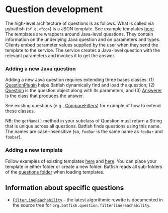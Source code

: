 # Question development

The high-level architecture of questions is as follows. What is called via pybatfish (`bf.q.<foo>`) is a JSON template. See example templates [here](https://github.com/batfish/batfish/tree/master/questions/stable). The templates are wrappers around Java-level questions. They contain information on the underlying Java question and on parameters and types. Clients embed parameter values supplied by the user when they send the template to the service. The service creates a Java-level question with the relevant parameters and invokes it to get the answer.

### Adding a new Java question

Adding a new Java question requires extending three bases classes: (1) [QuestionPlugin](https://github.com/batfish/batfish/blob/master/projects/question/src/main/java/org/batfish/question/QuestionPlugin.java) helps Batfish dynamically find and load the question; (2) [Question](https://github.com/batfish/batfish/blob/master/projects/batfish-common-protocol/src/main/java/org/batfish/datamodel/questions/Question.java) is the question object along with its parameters; and (3) [Answerer](https://github.com/batfish/batfish/blob/master/projects/batfish-common-protocol/src/main/java/org/batfish/common/Answerer.java) is the class that produces the answer. 

See existing questions (e.g., [CompareFilters](https://github.com/batfish/batfish/tree/master/projects/question/src/main/java/org/batfish/question/comparefilters)) for example of how to extend these classes. 

NB: the `getName()` method in your subclass of Question must return a String that is unique across all questions. Batfish finds questions using this name. The names are case-insensitive (so, `FooBar` is the same name as `fooBar` and `foobar`).

### Adding a new template

Follow examples of existing templates [here](https://github.com/batfish/batfish/tree/master/questions/stable) and [here](https://github.com/batfish/batfish/tree/master/questions/experimental). You can place your template in either folder or create a new folder. Batfish reads all sub-folders of the [questions folder](https://github.com/batfish/batfish/tree/master/questions/) when loading templates.

## Information about specific questions

* [`FilterLineReachability`](https://pybatfish.readthedocs.io/en/latest/notebooks/filters.html#Filter-Line-Reachability) - the latest algorithmic rewrite is documented in the source tree for `org.batfish.question.filterlinereachability`.
